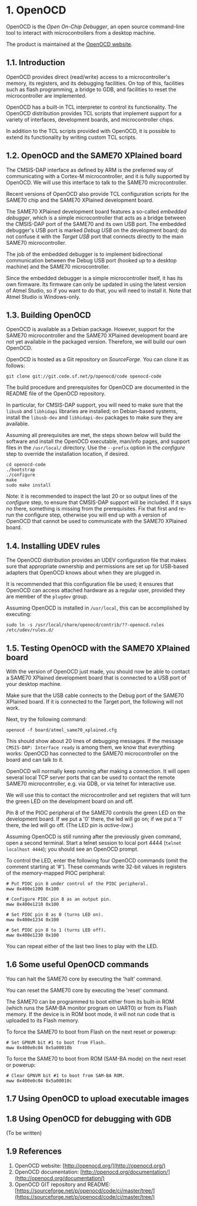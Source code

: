 # 1. OpenOCD

OpenOCD is the *Open On-Chip Debugger*, an open source  command-line tool to interact with microcontrollers from a desktop machine.

The product is maintained at the [OpenOCD website](http://openocd.org/).

## 1.1. Introduction

OpenOCD provides direct (read/write) access to a microcontroller's memory, its registers, and its debugging facilities. On top of this, facilities such as flash programming, a bridge to GDB, and facilities to reset the microcontroller are implemented.

OpenOCD has a built-in TCL interpreter to control its functionality. The OpenOCD distribution provides TCL scripts that implement support for a variety of interfaces, development boards, and microcontroller chips.

In addition to the TCL scripts provided with OpenOCD, it is possible to extend its functionality by writing custom TCL scripts.

## 1.2. OpenOCD and the SAME70 XPlained board

The CMSIS-DAP interface as defined by ARM is the preferred way of communicating with a Cortex-M microcontroller, and it is fully supported by OpenOCD. We will use this interface to talk to the SAME70 microcontroller.

Recent versions of OpenOCD also provide TCL configuration scripts for the SAME70 chip and the SAME70 XPlained development board.

The SAME70 XPlained development board features a so-called *embedded debugger*, which is a simple microcontroller that acts as a bridge between the CMSIS-DAP port of the SAME70 and its own USB port. The embedded debugger's USB port is marked *Debug USB* on the development board; do not confuse it with the *Target USB* port that connects directly to the main SAME70 microcontroller.

The job of the embedded debugger is to implement bidirectional communication between the Debug USB port (hooked up to a desktop machine) and the SAME70 microcontroller.

Since the embedded debugger is a simple microcontroller itself, it has its own firmware. Its firmware can only be updated in using the latest version of Atmel Studio, so if you want to do that, you will need to install it. Note that Atmel Studio is Windows-only.

## 1.3. Building OpenOCD

OpenOCD is available as a Debian package. However, support for the SAME70 microcontroller and the SAME70 XPlained development board are not yet available in the packaged version. Therefore, we will build our own OpenOCD.

OpenOCD is hosted as a Git repository on *SourceForge*. You can clone it as follows:

```
git clone git://git.code.sf.net/p/openocd/code openocd-code
```

The build procedure and prerequisites for OpenOCD are documented in the README file of the OpenOCD repository.

In particular, for CMSIS-DAP support, you will need to make sure that the `libusb` and `libhidapi` libraries are installed; on Debian-based systems, install the `libusb-dev` and `libhidapi-dev` packages to make sure they are available.

Assuming all prerequisites are met, the steps shown below will build the software and install the OpenOCD executable, man/info pages, and support files in the `/usr/local/` directory. Use the `--prefix` option in the *configure* step to override the installation location, if desired.

```
cd openocd-code
./bootstrap
./configure
make
sudo make install
```

Note: it is recommended to inspect the last 20 or so output lines of the *configure* step, to ensure that CMSIS-DAP support will be included. If it says *no* there, something is missing from the prerequisites. Fix that first and re-run the configure step, otherwise you will end up with a version of OpenOCD that cannot be used to communicate with the SAME70 XPlained board.

## 1.4. Installing UDEV rules

The OpenOCD distribution provides an UDEV configuration file that makes sure that appropriate ownership and permissions are set up for USB-based adapters that OpenOCD knows about when they are plugged in.

It is recommended that this configuration file be used; it ensures that OpenOCD can access attached hardware as a regular user, provided they are member of the `plugdev` group.

Assuming OpenOCD is installed in `/usr/local`, this can be accomplished by executing:

```
sudo ln -s /usr/local/share/openocd/contrib/??-openocd.rules /etc/udev/rules.d/
```

## 1.5. Testing OpenOCD with the SAME70 XPlained board

With the version of OpenOCD just made, you should now be able to contact a SAME70 XPlained development board that is connected to a USB port of your desktop machine.

Make sure that the USB cable connects to the Debug port of the SAME70 XPlained board. If it is connected to the Target port, the following will not work.

Next, try the following command:

```
openocd -f board/atmel_same70_xplained.cfg
```

This should show about 20 lines of debugging messages. If the message `CMSIS-DAP: Interface ready` is among them, we know that everything works: OpenOCD has connected to the SAME70 microcontroller on the board and can talk to it.

OpenOCD will normally keep running after making a connection. It will open several local TCP server ports that can be used to contact the remote SAME70 microcontroller, e.g. via GDB, or via telnet for interactive use.

We will use this to contact the microcontroller and set registers that will turn the green LED on the development board on and off.

Pin 8 of the PIOC peripheral of the SAME70 controls the green LED on the development board. If we put a '0' there, the led will go on; if we put a '1' there, the led will go off. (The LED pin is *active-low*.)

Assuming OpenOCD is still running after the previously given command, open a second terminal. Start a telnet session to local port 4444 (`telnet localhost 4444`); you should see an OpenOCD prompt.

To control the LED, enter the following four OpenOCD commands (omit the comment starting at '#'). These commands write 32-bit values in registers of the memory-mapped PIOC peripheral:

```
# Put PIOC pin 8 under control of the PIOC peripheral.
mww 0x400e1200 0x100

# Configure PIOC pin 8 as an output pin.
mww 0x400e1210 0x100

# Set PIOC pin 8 as 0 (turns LED on).
mww 0x400e1234 0x100

# Set PIOC pin 8 to 1 (turns LED off).
mww 0x400e1230 0x100
```

You can repeat either of the last two lines to play with the LED.

## 1.6 Some useful OpenOCD commands

You can halt the SAME70 core by executing the 'halt' command.

You can reset the SAME70 core by executing the 'reset' command.

The SAME70 can be programmed to boot either from its built-in ROM (which runs the SAM-BA monitor program on UART0) or from its Flash memory. If the device is in ROM boot mode, it will not run code that is uploaded to its Flash memory.

To force the SAME70 to boot from Flash on the next reset or powerup:

```
# Set GPNVM bit #1 to boot from Flash.
mww 0x400e0c04 0x5a00010b
```

To force the SAME70 to boot from ROM (SAM-BA mode) on the next reset or powerup:

```
# Clear GPNVM bit #1 to boot from SAM-BA ROM.
mww 0x400e0c04 0x5a00010c
```

## 1.7 Using OpenOCD to upload executable images

## 1.8 Using OpenOCD for debugging with GDB

(To be written)


## 1.9 References

1. OpenOCD website: [http://openocd.org/](http://openocd.org/)
2. OpenOCD documentation: [http://openocd.org/documentation/](http://openocd.org/documentation/)
3. OpenOCD GIT repository and README: [https://sourceforge.net/p/openocd/code/ci/master/tree/](https://sourceforge.net/p/openocd/code/ci/master/tree/)
